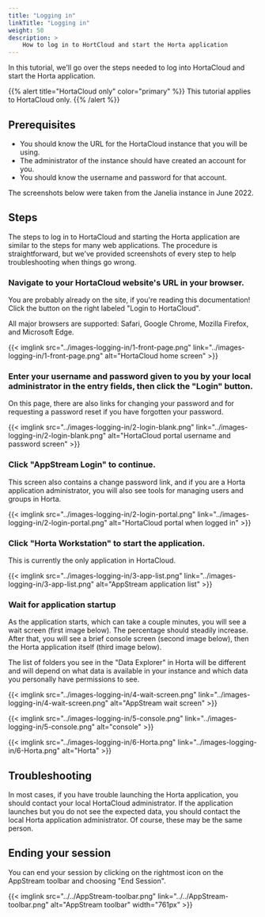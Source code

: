 ```yaml
---
title: "Logging in"
linkTitle: "Logging in"
weight: 50
description: >
    How to log in to HortCloud and start the Horta application
---
```


In this tutorial, we'll go over the steps needed to log into HortaCloud and start the Horta application.

{{% alert title="HortaCloud only" color="primary" %}}
This tutorial applies to HortaCloud only.
{{% /alert %}}

## Prerequisites

- You should know the URL for the HortaCloud instance that you will be using.
- The administrator of the instance should have created an account for you.
- You should know the username and password for that account.

The screenshots below were taken from the Janelia instance in June 2022.

## Steps

The steps to log in to HortaCloud and starting the Horta application are similar to the steps for many web applications. The procedure is straightforward, but we've provided screenshots of every step to help troubleshooting when things go wrong.


### Navigate to your HortaCloud website's URL in your browser.

You are probably already on the site, if you're reading this documentation! Click the button on the right labeled "Login to HortaCloud".

All major browsers are supported: Safari, Google Chrome, Mozilla Firefox, and Microsoft Edge. 

{{< imglink src="../images-logging-in/1-front-page.png" link="../images-logging-in/1-front-page.png" alt="HortaCloud home screen" >}}


### Enter your username and password given to you by your local administrator in the entry fields, then click the "Login" button.

On this page, there are also links for changing your password and for requesting a password reset if you have forgotten your password.

{{< imglink src="../images-logging-in/2-login-blank.png" link="../images-logging-in/2-login-blank.png" alt="HortaCloud portal username and password screen" >}}


### Click "AppStream Login" to continue.

This screen also contains a change password link, and if you are a Horta application administrator, you will also see tools for managing users and groups in Horta.


{{< imglink src="../images-logging-in/2-login-portal.png" link="../images-logging-in/2-login-portal.png" alt="HortaCloud portal when logged in" >}}


### Click "Horta Workstation" to start the application.

This is currently the only application in HortaCloud.

{{< imglink src="../images-logging-in/3-app-list.png" link="../images-logging-in/3-app-list.png" alt="AppStream application list" >}}


### Wait for application startup

As the application starts, which can take a couple minutes, you will see a wait screen (first image below). The percentage should steadily increase. After that, you will see a brief console screen (second image below), then the Horta application itself (third image below).

The list of folders you see in the "Data Explorer" in Horta will be different and will depend on what data is available in your instance and which data you personally have permissions to see.

{{< imglink src="../images-logging-in/4-wait-screen.png" link="../images-logging-in/4-wait-screen.png" alt="AppStream wait screen" >}}

{{< imglink src="../images-logging-in/5-console.png" link="../images-logging-in/5-console.png" alt="console" >}}

{{< imglink src="../images-logging-in/6-Horta.png" link="../images-logging-in/6-Horta.png" alt="Horta" >}}



## Troubleshooting

In most cases, if you have trouble launching the Horta application, you should contact your local HortaCloud administrator.  If the application launches but you do not see the expected data, you should contact the local Horta application administrator.  Of course, these may be the same person.


## Ending your session

You can end your session by clicking on the rightmost icon on the AppStream toolbar and choosing "End Session".

{{< imglink src="../../AppStream-toolbar.png" link="../../AppStream-toolbar.png" alt="AppStream toolbar" width="761px" >}}
